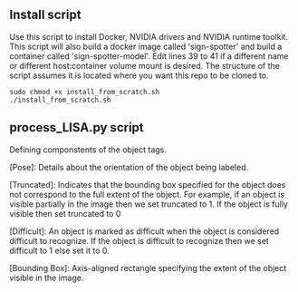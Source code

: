 ## Install script
Use this script to install Docker, NVIDIA drivers and NVIDIA runtime toolkit. This script will also build a docker image called 'sign-spotter' and build a container called 'sign-spotter-model'. Edit lines 39 to 41 if a different name or different host:container volume mount is desired. The structure of the script assumes it is located where you want this repo to be cloned to.

    sudo chmod +x install_from_scratch.sh
    ./install_from_scratch.sh
    
    
 ## process_LISA.py script
 
 Defining componstents of the object tags.
   
  [Pose]: 
            Details about the orientation of the object being labeled.
            
            
  [Truncated]:
            Indicates that the bounding box specified for the object does 
            not correspond to the full extent of the object. For example, 
            if an object is visible partially in the image then we set truncated 
            to 1. If the object is fully visible then set truncated to 0
            

 [Difficult]:
            An object is marked as difficult when the object is considered 
            difficult to recognize. If the object is difficult to recognize 
            then we set difficult to 1 else set it to 0. 
            
            
 [Bounding Box]:
            Axis-aligned rectangle specifying the extent of the object visible in the image.
